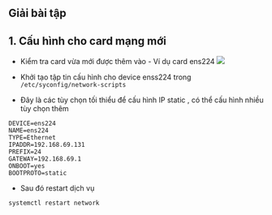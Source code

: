 

## Giải bài tập

## 1. Cấu hình cho card mạng mới

- Kiểm tra card vừa mới được thêm vào - Ví dụ card ens224
![](https://i.imgur.com/BSyPRby.png)

- Khởi tạo tập tin cấu hình cho device enss224 trong `/etc/syconfig/network-scripts`
- Đây là các tùy chọn tối thiểu để cấu hình IP static , có thể cấu hình nhiều tùy chọn thêm
```
DEVICE=ens224
NAME=ens224
TYPE=Ethernet
IPADDR=192.168.69.131
PREFIX=24
GATEWAY=192.168.69.1
ONBOOT=yes
BOOTPROTO=static
```

- Sau đó restart dịch vụ 
```bash
systemctl restart network
```


